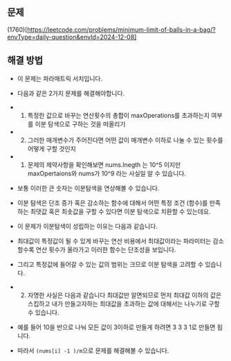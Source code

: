 ## 문제

(1760)[https://leetcode.com/problems/minimum-limit-of-balls-in-a-bag/?envType=daily-question&envId=2024-12-08]

## 해결 방법

- 이 문제는 파라매트릭 서치입니다.
- 다음과 같은 2가지 문제를 해결해야합니다.
- 1. 특정한 값으로 바꾸는 연산횟수의 총합이 maxOperations를 초과하는지 여부를 이분 탐색으로 구하는 것을 떠올리기
- 2. 그러한 매개변수가 주어진다면 어떤 값이 매개변수 이하로 나눌 수 있는 횟수를 어떻게 구할 것인지

- 1. 문제의 제약사항을 확인해보면 nums.lnegth 는 10^5 이지만 maxOpertaions와 nums가 10^9 라는 사실일 알 수 있습니다.
- 보통 이러한 큰 숫자는 이분탐색을 연상해볼 수 있습니다.
- 이분 탐색은 단조 증가 혹은 감소하는 함수에 대해서 어떤 특정 조건 (함수)를 만족하는 최댓값 혹은 최솟값을 구할 수 있다면 이분 탐색으로 치환할 수 있는데요.
- 이 문제가 이분탐색이 성립하는 이유는 다음과 같습니다.
- 최대값이 특정값이 될 수 있게 바꾸는 연산 비용에서 최대값이라는 파라미터는 감소할수록 연산 횟수가 올라가고 이러한 함수는 단조성을 보입니다.
- 그리고 특정값에 들어갈 수 있는 값의 범위는 크므로 이분 탐색을 고려할 수 있습니다.

- 2. 자명한 사실은 다음과 같습니다 최대값만 알면되므로 먼저 최대값 이하의 값은 스킵하고 내가 만들고자하는 최대값을 초과하는 값에 대해서는 나누기로 구할 수 있습니다.
- 예를 들어 10을 반으로 나눠 모든 값이 3이하로 만들게 하려면 3 3 3 1로 만들면 됩니다.
- 따라서 `(nums[i] -1 )/m`으로 문제를 해결해볼 수 있습니다.
